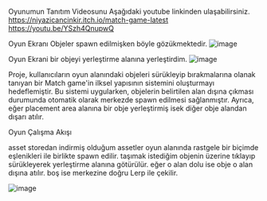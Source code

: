 Oyunumun Tanıtım Videosunu Aşağıdaki youtube linkinden ulaşabilirsiniz.
https://niyazicancinkir.itch.io/match-game-latest
https://youtu.be/YSzh4QnupwQ

Oyun Ekranı Objeler spawn edilmişken böyle gözükmektedir.
![image](https://github.com/user-attachments/assets/6c09eb5f-90e6-4c3f-a8d6-dfb71abee1e6)

Oyun Ekrani bir objeyi yerleştirme alanına yerleştirdim.
![image](https://github.com/user-attachments/assets/61377456-07c2-4a3e-b670-e8b2dd788b34)

Proje, kullanıcıların oyun alanındaki objeleri sürükleyip bırakmalarına olanak tanıyan bir Match game'in ilksel yapısının sistemini oluşturmayı hedeflemiştir. Bu sistemi uygularken, objelerin belirtilen alan dışına çıkması durumunda otomatik olarak merkezde spawn edilmesi sağlanmıştır. Ayrıca, eğer placement area alanına bir obje yerleştirmiş isek diğer obje alandan dışarı atılır. 

Oyun Çalışma Akışı 

asset storedan indirmiş olduğum assetler oyun alanında rastgele bir biçimde eşlenikleri ile birlikte spawn edilir.
taşımak istediğim objenin üzerine tıklayıp sürükleyerek yerleştirme alanına götürülür.
eğer o alan dolu ise obje o alan dışına atılır.
boş ise merkezine doğru Lerp ile çekilir.

![image](https://github.com/user-attachments/assets/21c96cb5-0d46-473c-8d08-3abbbccb1abb)

 
